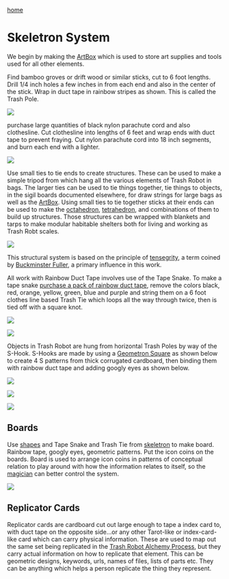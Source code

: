 [home](index.html)

# Skeletron System

We begin by making the [ArtBox](scrolls/box.md) which is used to store art supplies and tools used for all other elements. 

Find bamboo groves or drift wood or similar sticks, cut to 6 foot lengths.  Drill 1/4 inch holes a few inches in from each end and also in the center of the stick.  Wrap in duct tape in rainbow stripes as shown. This is called the Trash Pole.

![](https://i.imgur.com/TPquPsi.jpg)

purchase large quantities of black nylon parachute cord and also clothesline.  Cut clothesline into lengths of 6 feet and wrap ends with duct tape to prevent fraying.  Cut nylon parachute cord into 18 inch segments, and burn each end with a lighter.

![](https://i.imgur.com/iGGA1of.jpg)

Use small ties to tie ends to create structures.  These can be used to make a simple tripod from which hang all the various elements of Trash Robot in bags.  The larger ties can be used to tie things together, tie things to objects, in the sigil boards documented elsewhere, for draw strings for large bags as well as the [ArtBox](scrolls/box.md).  Using small ties to tie together sticks at their ends can be used to make the [octahedron](https://en.wikipedia.org/wiki/Octahedron), [tetrahedron](https://en.wikipedia.org/wiki/Tetrahedron), and combinations of them to build up structures.  Those structures can be wrapped with blankets and tarps to make modular habitable shelters both for living and working as Trash Robt scales.

![](https://i.imgur.com/Qg40z9U.png)

This structural system is based on the principle of [tensegrity](https://en.wikipedia.org/wiki/Tensegrity), a term coined by [Buckminster Fuller](https://en.wikipedia.org/wiki/Buckminster_Fuller), a primary influence in this work.

All work with Rainbow Duct Tape involves use of the Tape Snake.  To make a tape snake [purchase a pack of rainbow duct tape](https://www.amazon.com/gp/product/B0877DRF5X/), remove the colors black, red, orange, yellow, green, blue and purple and string them on a 6 foot clothes line based Trash Tie which loops all the way through twice, then is tied off with a square knot.  

![](https://i.imgur.com/xu94kyH.jpg)

![](https://i.imgur.com/WKFQRVY.jpg)

Objects in Trash Robot are hung from horizontal Trash Poles by way of the S-Hook.  S-Hooks are made by using a [Geometron Square](maps/shapes) as shown below to create 4 S patterns from thick corrugated cardboard, then binding them with rainbow duct tape and adding googly eyes as shown below.

![](https://i.imgur.com/qIaeh0U.jpg)

![](https://i.imgur.com/W23FDMt.jpg)

![](https://i.imgur.com/HjIj00h.jpg)


## Boards

Use [shapes](scrolls/shapes) and Tape Snake and Trash Tie from [skeletron](scrolls/skeletron.md) to make board. Rainbow tape, googly eyes, geometric patterns.  Put the icon coins on the boards.  Board is used to arrange icon coins in patterns of conceptual relation to play around with how the information relates to itself, so the [magician](scrolls/magic.md) can better control the system.

![](https://i.imgur.com/Se6eZr0.jpg)
 

## Replicator Cards

Replicator cards are cardboard cut out large enough to tape a index card to, with duct tape on the opposite side...or any other Tarot-like or index-card-like card which can carry physical information.  These are used to map out the same set being replicated in the [Trash Robot Alchemy Process](scrolls/alchemy.md), but they carry actual information on how to replicate that element.  This can be geometric designs, keywords, urls, names of files, lists of parts etc. They can be anything which helps a person replicate the thing they represent.



